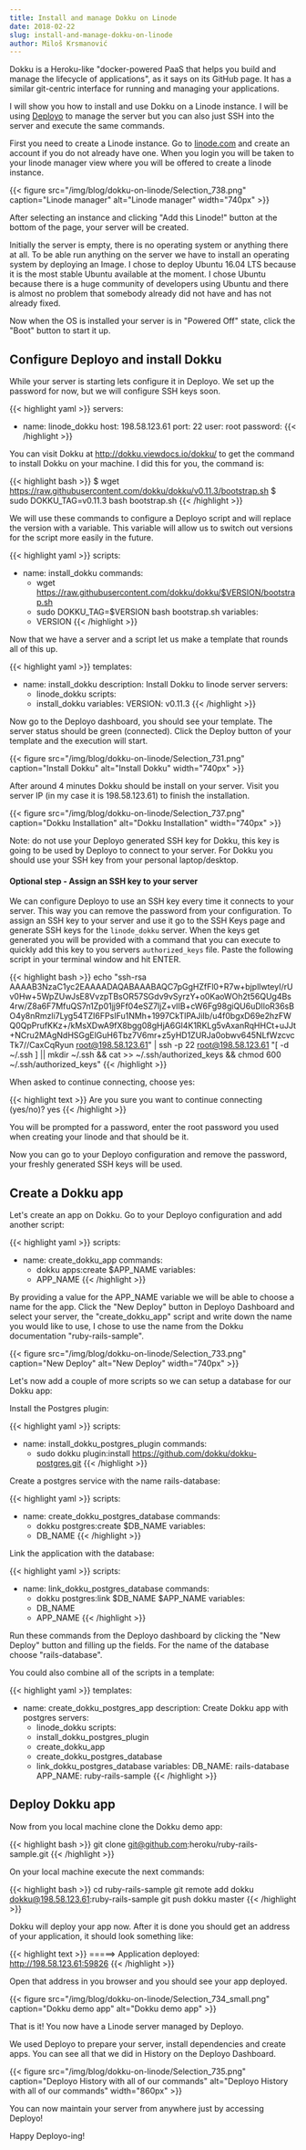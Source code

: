 ```yaml
---
title: Install and manage Dokku on Linode
date: 2018-02-22
slug: install-and-manage-dokku-on-linode
author: Miloš Krsmanović
---
```


Dokku is a Heroku-like "docker-powered PaaS that helps you build and manage the lifecycle of applications", as it says on its GitHub page. It has a similar git-centric interface for running and managing your applications.

I will show you how to install and use Dokku on a Linode instance. I will be using [Deployo](https://deployo.me) to manage the server but you can also just SSH into the server and execute the same commands.

First you need to create a Linode instance. Go to [linode.com](https://www.linode.com/?r=a353c3bb9c2ebc925fe7a565fb81cb5a2378120f) and create an account if you do not already have one. When you login you will be taken to your linode manager view where you will be offered to create a linode instance.

{{< figure src="/img/blog/dokku-on-linode/Selection_738.png" caption="Linode manager" alt="Linode manager" width="740px" >}}

After selecting an instance and clicking "Add this Linode!" button at the bottom of the page, your server will be created.

Initially the server is empty, there is no operating system or anything there at all. To be able run anything on the server we have to install an operating system by deploying an Image. I chose to deploy Ubuntu 16.04 LTS because it is the most stable Ubuntu available at the moment. I chose Ubuntu because there is a huge community of developers using Ubuntu and there is almost no problem that somebody already did not have and has not already fixed.

Now when the OS is installed your server is in "Powered Off" state, click the "Boot" button to start it up.

## Configure Deployo and install Dokku

While your server is starting lets configure it in Deployo. We set up the password for now, but we will configure SSH keys soon.

{{< highlight yaml >}}
servers:
- name: linode_dokku
  host: 198.58.123.61
  port: 22
  user: root
  password: <your root password>
{{< /highlight >}}

You can visit Dokku at http://dokku.viewdocs.io/dokku/ to get the command to install Dokku on your machine. I did this for you, the command is:

{{< highlight bash >}}
$ wget https://raw.githubusercontent.com/dokku/dokku/v0.11.3/bootstrap.sh
$ sudo DOKKU_TAG=v0.11.3 bash bootstrap.sh
{{< /highlight >}}

We will use these commands to configure a Deployo script and will replace the version with a variable. This variable will allow us to switch out versions for the script more easily in the future.

{{< highlight yaml >}}
scripts:
- name: install_dokku
  commands:
  - wget https://raw.githubusercontent.com/dokku/dokku/$VERSION/bootstrap.sh
  - sudo DOKKU_TAG=$VERSION bash bootstrap.sh
  variables:
  - VERSION
{{< /highlight >}}

Now that we have a server and a script let us make a template that rounds all of this up.

{{< highlight yaml >}}
templates:
- name: install_dokku
  description: Install Dokku to linode server
  servers:
  - linode_dokku
  scripts:
  - install_dokku
  variables:
    VERSION: v0.11.3
{{< /highlight >}}

Now go to the Deployo dashboard, you should see your template. The server status should be green (connected). Click the Deploy button of your template and the execution will start.

{{< figure src="/img/blog/dokku-on-linode/Selection_731.png" caption="Install Dokku" alt="Install Dokku" width="740px" >}}

After around 4 minutes Dokku should be install on your server. Visit you server IP (in my case it is 198.58.123.61) to finish the installation.

{{< figure src="/img/blog/dokku-on-linode/Selection_737.png" caption="Dokku Installation" alt="Dokku Installation" width="740px" >}}

Note: do not use your Deployo generated SSH key for Dokku, this key is going to be used by Deployo to connect to your server. For Dokku you should use your SSH key from your personal laptop/desktop.

#### Optional step - Assign an SSH key to your server

We can configure Deployo to use an SSH key every time it connects to your server. This way you can remove the password from your configuration. To assign an SSH key to your server and use it go to the SSH Keys page and generate SSH keys for the `linode_dokku` server. When the keys get generated you will be provided with a command that you can execute to quickly add this key to you servers `authorized_keys` file. Paste the following script in your terminal window and hit ENTER.

{{< highlight bash >}}
echo "ssh-rsa AAAAB3NzaC1yc2EAAAADAQABAAABAQC7pGgHZfFl0+R7w+bjpllwteyI/rUv0Hw+5WpZUwJsE8VvzpTBsOR57SGdv9vSyrzY+o0KaoWOh2t56QUg4Bs4rw/Z8a6F7MfuQS7n1Zp01jj9Ff04eSZ7ljZ+vIIB+cW6Fg98giQU6uDlloR36sBO4y8nRmzli7Lyg54TZI6FPsIFu1NMh+1997CkTlPAJiIb/u4f0bgxD69e2hzFWQ0QpPrufKKz+/kMsXDwA9fX8bgg08gHjA6Gl4K1RKLg5vAxanRqHHCt+uJJt+NCru2MAgNdHSGgElGuH6Tbz7V6mr+z5yHD1ZURJa0obwv645NLfWzcvcTk7//CaxCqRyun root@198.58.123.61" | ssh -p 22 root@198.58.123.61 "[ -d ~/.ssh ] || mkdir ~/.ssh && cat >> ~/.ssh/authorized_keys && chmod 600 ~/.ssh/authorized_keys"
{{< /highlight >}}

When asked to continue connecting, choose yes:

{{< highlight text >}}
Are you sure you want to continue connecting (yes/no)? yes
{{< /highlight >}}

You will be prompted for a password, enter the root password you used when creating your linode and that should be it.

Now you can go to your Deployo configuration and remove the password, your freshly generated SSH keys will be used.

## Create a Dokku app

Let's create an app on Dokku. Go to your Deployo configuration and add another script:

{{< highlight yaml >}}
scripts:
- name: create_dokku_app
  commands:
  - dokku apps:create $APP_NAME
  variables:
  - APP_NAME
{{< /highlight >}}

By providing a value for the APP_NAME variable we will be able to choose a name for the app. Click the "New Deploy" button in Deployo Dashboard and select your server, the "create_dokku_app" script and write down the name you would like to use, I chose to use the name from the Dokku documentation "ruby-rails-sample".

{{< figure src="/img/blog/dokku-on-linode/Selection_733.png" caption="New Deploy" alt="New Deploy" width="740px" >}}

Let's now add a couple of more scripts so we can setup a database for our Dokku app:

Install the Postgres plugin:

{{< highlight yaml >}}
scripts:
- name: install_dokku_postgres_plugin
  commands:
  - sudo dokku plugin:install https://github.com/dokku/dokku-postgres.git
{{< /highlight >}}

Create a postgres service with the name rails-database:

{{< highlight yaml >}}
scripts:
- name: create_dokku_postgres_database
  commands:
  - dokku postgres:create $DB_NAME
  variables:
  - DB_NAME
{{< /highlight >}}

Link the application with the database:

{{< highlight yaml >}}
scripts:
- name: link_dokku_postgres_database
  commands:
  - dokku postgres:link $DB_NAME $APP_NAME
  variables:
  - DB_NAME
  - APP_NAME
{{< /highlight >}}

Run these commands from the Deployo dashboard by clicking the "New Deploy" button and filling up the fields. For the name of the database choose "rails-database".

You could also combine all of the scripts in a template:

{{< highlight yaml >}}
templates:
- name: create_dokku_postgres_app
  description: Create Dokku app with postgres
  servers:
  - linode_dokku
  scripts:
  - install_dokku_postgres_plugin
  - create_dokku_app
  - create_dokku_postgres_database
  - link_dokku_postgres_database
  variables:
    DB_NAME: rails-database
    APP_NAME: ruby-rails-sample
{{< /highlight >}}

## Deploy Dokku app

Now from you local machine clone the Dokku demo app:

{{< highlight bash >}}
git clone git@github.com:heroku/ruby-rails-sample.git
{{< /highlight >}}

On your local machine execute the next commands:

{{< highlight bash >}}
cd ruby-rails-sample
git remote add dokku dokku@198.58.123.61:ruby-rails-sample
git push dokku master
{{< /highlight >}}

Dokku will deploy your app now. After it is done you should get an address of your application, it should look something like:

{{< highlight text >}}
=====> Application deployed:
       http://198.58.123.61:59826
{{< /highlight >}}

Open that address in you browser and you should see your app deployed.

{{< figure src="/img/blog/dokku-on-linode/Selection_734_small.png" caption="Dokku demo app" alt="Dokku demo app" >}}

That is it! You now have a Linode server managed by Deployo.

We used Deployo to prepare your server, install dependencies and create apps. You can see all that we did in History on the Deployo Dashboard.

{{< figure src="/img/blog/dokku-on-linode/Selection_735.png" caption="Deployo History with all of our commands" alt="Deployo History with all of our commands" width="860px" >}}

You can now maintain your server from anywhere just by accessing Deployo!

Happy Deployo-ing!